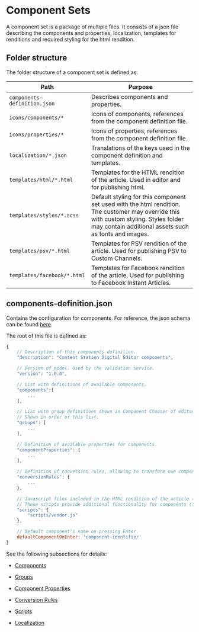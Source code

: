 # Component Sets

A component set is a package of multiple files. It consists of a json file describing the components and properties, localization, templates for renditions and required styling for the html rendition.

## Folder structure

The folder structure of a component set is defined as:

| Path | Purpose |
| ------------- | ------------- |
| `components-definition.json`  | Describes components and properties.  |
| `icons/components/*` | Icons of components, references from the component definition file. |
| `icons/properties/*` | Icons of properties, references from the component definition file. |
| `localization/*.json` | Translations of the keys used in the component definition and templates. |
| `templates/html/*.html` | 	Templates for the HTML rendition of the article. Used in editor and for publishing html.  |
| `templates/styles/*.scss` | Default styling for this component set used with the html rendition. The customer may override this with custom styling. Styles folder may contain additional assets such as fonts and images. |
| `templates/psv/*.html` | Templates for PSV rendition of the article. Used for publishing PSV to Custom Channels. |
| `templates/facebook/*.html` | Templates for Facebook rendition of the article. Used for publishing to Facebook Instant Articles. |

## components-definition.json

Contains the configuration for components. For reference, the json schema can be found [here](https://github.com/WoodWing/csde-components-validator/blob/master/lib/components-schema-v1_0_x.ts).

The root of this file is defined as:

```javascript
{
    // Description of this components definition.
    "description": "Content Station Digital Editor components",

    // Version of model. Used by the validation service.
    "version": "1.0.0",

    // List with definitions of available components.
    "components":[
        ...
    ],

    // List with group definitions shown in Component Chooser of editor.
    // Shown in order of this list.
    "groups": [
        ...
    ],

    // Definition of available properties for components.
    "componentProperties": [
        ...
    ],

    // Definition of conversion rules, allowing to transform one component into another.
    "conversionRules": {
        ...
    },

    // Javascript files included in the HTML rendition of the article (editor and published html articles).
    // These scripts provide additional functionality for components (for example the slideshow).
    "scripts": {
        "scripts/vendor.js"
    },

    // Default component's name on pressing Enter.
    defaultComponentOnEnter: 'component-identifier'
}
```

See the following subsections for details:

* [Components](COMPONENTS.md)
* [Groups](GROUPS.md)
* [Component Properties](PROPERTIES.md)
* [Conversion Rules](CONVERSION_RULES.md)
* [Scripts](SCRIPTS.md)

* [Localization](LOCALIZATION.md)
